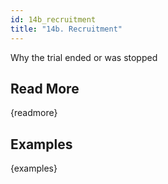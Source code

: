 ```yaml
---
id: 14b_recruitment
title: "14b. Recruitment"
---
```

Why the trial ended or was stopped

## Read More

{readmore}

## Examples

{examples}